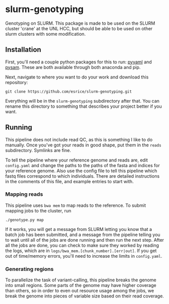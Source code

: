 # slurm-genotyping
Genotyping on SLURM. This package is made to be used on the SLURM
cluster 'crane' at the UNL HCC, but should be able to be used on other slurm
clusters with some modification.

## Installation
First, you'll need a couple python packages for this to run:
[pyyaml](https://pyyaml.org/wiki/PyYAMLDocumentation) and
[pysam](https://github.com/pysam-developers/pysam). These are both available
through both anaconda and pip.

Next, navigate to where you want to do your work and download this repository:
```
git clone https://github.com/esrice/slurm-genotyping.git
```
Everything will be in the `slurm-genotyping` subdirectory after that. You can
rename this directory to something that describes your project better if you
want.

## Running
This pipeline does not include read QC, as this is something I like to do
manually. Once you've got your reads in good shape, put them in the `reads`
subdirectory. Symlinks are fine.

To tell the pipeline where your reference genome and reads are, edit
`config.yaml` and change the paths to the paths of the fasta and indices for
your reference genome. Also use the config file to tell this pipeline which
fastq files correspond to which individuals. There are detailed instructions in
the comments of this file, and example entries to start with.

### Mapping reads
This pipeline uses `bwa mem` to map reads to the reference. To submit mapping
jobs to the cluster, run
```
./genotype.py map
```
If it works, you will get a message from SLURM letting you know that a batch job
has been submitted, and a message from the pipeline telling you to wait until
all of the jobs are done running and then run the next step. After all the jobs
are done, you can check to make sure they worked by reading the logs, which are
in `logs/bwa_mem.[chunk_number].[err|out]`. If you get out of time/memory
errors, you'll need to increase the limits in `config.yaml`.

### Generating regions
To parallelize the task of variant-calling, this pipeline breaks the genome into
small regions. Some parts of the genome may have higher coverage than others, so
in order to even out resource usage among the jobs, we break the genome into
pieces of variable size based on their read coverage.

